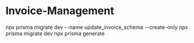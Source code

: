 # Invoice-Management


npx prisma migrate dev --name update_invoice_schema --create-only
npx prisma migrate dev
npx prisma generate
 